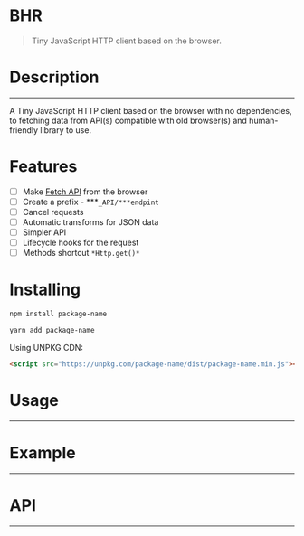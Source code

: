 # BHR

> Tiny JavaScript HTTP client based on the browser.
# Description
---
A Tiny JavaScript HTTP client based on the browser with no dependencies, to fetching data from API(s) compatible with old browser(s) and human-friendly library to use. 
# Features
- [ ]  Make [Fetch API](https://developer.mozilla.org/en-US/docs/Web/API/Fetch_API) from the browser
- [ ]  Create a prefix - ***`_API/***endpint`
- [ ]  Cancel requests
- [ ]  Automatic transforms for JSON data
- [ ]  Simpler API
- [ ]  Lifecycle hooks for the request
- [ ]  Methods shortcut `*Http.get()*`

# Installing
```bash
npm install package-name
```

```bash
yarn add package-name
```
Using UNPKG CDN:
```html
<script src="https://unpkg.com/package-name/dist/package-name.min.js"></script>
```

# Usage

---

# Example

---

# API

---